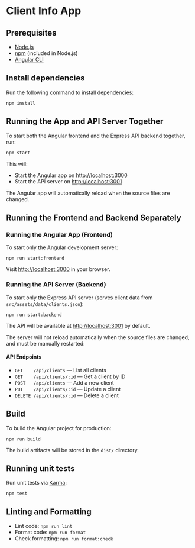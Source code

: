 # Client Info App

## Prerequisites

- [Node.js](https://nodejs.org/)
- [npm](https://www.npmjs.com/) (included in Node.js)
- [Angular CLI](https://cli.angular.io)

## Install dependencies

Run the following command to install dependencies:

```
npm install
```

## Running the App and API Server Together

To start both the Angular frontend and the Express API backend together, run:

```
npm start
```

This will:

- Start the Angular app on [http://localhost:3000](http://localhost:3000)
- Start the API server on [http://localhost:3001](http://localhost:3001)

The Angular app will automatically reload when the source files are changed.

## Running the Frontend and Backend Separately

### Running the Angular App (Frontend)

To start only the Angular development server:

```
npm run start:frontend
```

Visit [http://localhost:3000](http://localhost:3000) in your browser.

### Running the API Server (Backend)

To start only the Express API server (serves client data from `src/assets/data/clients.json`):

```
npm run start:backend
```

The API will be available at [http://localhost:3001](http://localhost:3001) by default.

The server will not reload automatically when the source files are changed, and must be manually restarted:

#### API Endpoints

- `GET    /api/clients` — List all clients
- `GET    /api/clients/:id` — Get a client by ID
- `POST   /api/clients` — Add a new client
- `PUT    /api/clients/:id` — Update a client
- `DELETE /api/clients/:id` — Delete a client

## Build

To build the Angular project for production:

```
npm run build
```

The build artifacts will be stored in the `dist/` directory.

## Running unit tests

Run unit tests via [Karma](https://karma-runner.github.io):

```
npm test
```

## Linting and Formatting

- Lint code: `npm run lint`
- Format code: `npm run format`
- Check formatting: `npm run format:check`
